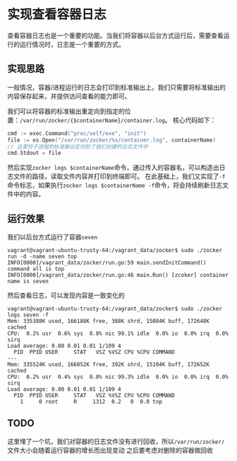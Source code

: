# 实现查看容器日志
查看容器日志也是一个重要的功能。当我们将容器以后台方式运行后，需要查看运行的运行情况时，日志是一个重要的方式。

## 实现思路
一般情况，容器/进程运行的日志会打印到标准输出上，我们只需要将标准输出的内容保存起来，并提供访问查看的能力即可。

我们可以将容器的标准输出重定向到指定的位置：`/var/run/zocker/{$containerName}/container.log`。
核心代码如下：
```go
cmd := exec.Command("proc/self/exe", "init")
file := os.Open("/var/run/zocker/%s/container.log", containerName)
// 这里将子进程的标准输出定向到了我们创建的日志文件中
cmd.Stdout = file
```

然后实现`zocker logs $containerName`命令，通过传入的容器名，可以构造出日志文件的路径，读取文件内容并打印到终端即可。
在此基础上，我们又实现了`-f`命令标志，如果执行`zocker logs $containerName -f`命令，将会持续刷新日志文件中的内容。


## 运行效果
我们以后台方式运行了容器`seven`
```shell
vagrant@vagrant-ubuntu-trusty-64:/vagrant_data/zocker$ sudo ./zocker run -d -name seven top
INFO[0000]/vagrant_data/zocker/run.go:59 main.sendInitCommand() command all is top
INFO[0000]/vagrant_data/zocker/run.go:46 main.Run() [zcoker] container name is seven
```
然后查看日志，可以发现内容是一致变化的
```shell
vagrant@vagrant-ubuntu-trusty-64:/vagrant_data/zocker$ sudo ./zocker logs seven -f
Mem: 335388K used, 166188K free, 388K shrd, 15084K buff, 172648K cached
CPU:  0.2% usr  0.6% sys  0.0% nic 99.1% idle  0.0% io  0.0% irq  0.0% sirq
Load average: 0.00 0.01 0.01 1/109 4
  PID  PPID USER     STAT   VSZ %VSZ CPU %CPU COMMAND
---
Mem: 335524K used, 166052K free, 392K shrd, 15104K buff, 172652K cached
CPU:  0.2% usr  0.4% sys  0.0% nic 99.3% idle  0.0% io  0.0% irq  0.0% sirq
Load average: 0.00 0.01 0.01 1/109 4
  PID  PPID USER     STAT   VSZ %VSZ CPU %CPU COMMAND
    1     0 root     R     1312  0.2   0  0.0 top
```

## TODO
这里埋了一个坑，我们对容器的日志文件没有进行回收，所以`/var/run/zocker/`文件大小会随着运行容器的增长而出现变动
之后要考虑对删除的容器做回收